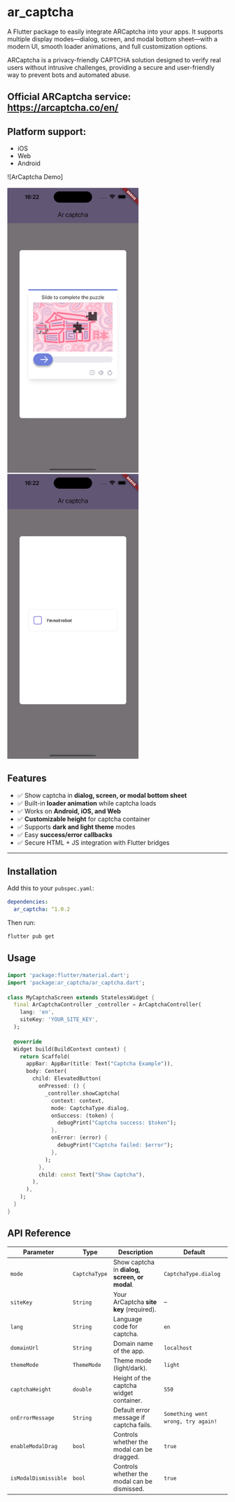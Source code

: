 # ar_captcha

A Flutter package to easily integrate ARCaptcha into your apps. It supports multiple display
modes—dialog, screen, and modal bottom sheet—with a modern UI, smooth loader animations, and full
customization options.

ARCaptcha is a privacy-friendly CAPTCHA solution designed to verify real users without intrusive
challenges, providing a secure and user-friendly way to prevent bots and automated abuse.

Official ARCaptcha service: https://arcaptcha.co/en/
---

## Platform support:

- iOS
- Web
- Android

![ArCaptcha Demo]
</br>
</br>
<img src="https://raw.githubusercontent.com/fateme-shm/ar_captcha/main/demo.png" width="300" alt="ArCaptcha Demo" />
<img src="https://raw.githubusercontent.com/fateme-shm/ar_captcha/main/demo_1.png" width="300" alt="ArCaptcha Demo" />

## Features

- ✅ Show captcha in **dialog, screen, or modal bottom sheet**
- ✅ Built-in **loader animation** while captcha loads
- ✅ Works on **Android, iOS, and Web**
- ✅ **Customizable height** for captcha container
- ✅ Supports **dark and light theme** modes
- ✅ Easy **success/error callbacks**
- ✅ Secure HTML + JS integration with Flutter bridges

---

## Installation

Add this to your `pubspec.yaml`:

```yaml
dependencies:
  ar_captcha: ^1.0.2
```

Then run:

```bash
flutter pub get
```

## Usage

```dart
import 'package:flutter/material.dart';
import 'package:ar_captcha/ar_captcha.dart';

class MyCaptchaScreen extends StatelessWidget {
  final ArCaptchaController _controller = ArCaptchaController(
    lang: 'en',
    siteKey: 'YOUR_SITE_KEY',
  );

  @override
  Widget build(BuildContext context) {
    return Scaffold(
      appBar: AppBar(title: Text("Captcha Example")),
      body: Center(
        child: ElevatedButton(
          onPressed: () {
            _controller.showCaptcha(
              context: context,
              mode: CaptchaType.dialog,
              onSuccess: (token) {
                debugPrint("Captcha success: $token");
              },
              onError: (error) {
                debugPrint("Captcha failed: $error");
              },
            );
          },
          child: const Text("Show Captcha"),
        ),
      ),
    );
  }
}

```

## API Reference

| Parameter            | Type          | Description                                   | Default                            |
|----------------------|---------------|-----------------------------------------------|------------------------------------|
| `mode`               | `CaptchaType` | Show captcha in **dialog, screen, or modal**. | `CaptchaType.dialog`               |
| `siteKey`            | `String`      | Your ArCaptcha **site key** (required).       | –                                  |
| `lang`               | `String`      | Language code for captcha.                    | `en`                               |
| `domainUrl`          | `String`      | Domain name of the app.                       | `localhost`                        |
| `themeMode`          | `ThemeMode`   | Theme mode (light/dark).                      | `light`                            |
| `captchaHeight`      | `double`      | Height of the captcha widget container.       | `550`                              |
| `onErrorMessage`     | `String`      | Default error message if captcha fails.       | `Something went wrong, try again!` |
| `enableModalDrag`    | `bool`        | Controls whether the modal can be dragged.    | `true`                             |
| `isModalDismissible` | `bool`        | Controls whether the modal can be dismissed.  | `true`                             |
